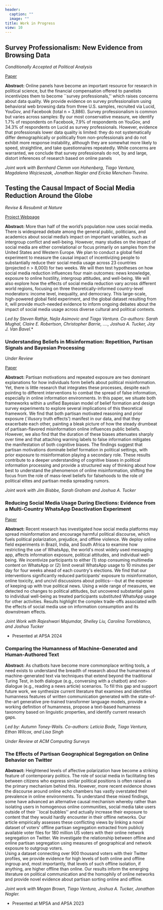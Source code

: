 ```yaml
---
header:
  caption: ""
  image: ""
title: Work in Progress
view: 10
---
```


## Survey Professionalism: New Evidence from Browsing Data

*Conditionally Accepted at Political Analysis*

[Paper](https://journals.sagepub.com/doi/abs/10.1177/00104140231169035)

**Abstract:** Online panels have become an important resource for research in political science, but the financial compensation offered to panelists incentivizes them to become \`\`survey professionals,'' which raises concerns about data quality. We provide evidence on survey professionalism using behavioral web browsing data from three U.S. samples, recruited via Lucid, YouGov, and Facebook (total n = 3,886). Survey professionalism is common but varies across samples: By our most conservative measure, we identify 1.7% of respondents on Facebook, 7.9% of respondents on YouGov, and 34.3% of respondents on Lucid as survey professionals. However, evidence that professionals lower data quality is limited: they do not systematically differ demographically or politically from non-professionals and do not exhibit more response instability, although they are somewhat more likely to speed, straightline, and take questionnaires repeatedly. While concerns are warranted, we conclude that survey professionals do not, by and large, distort inferences of research based on online panels

*Joint work with Bernhard Clemm von Hohenberg, Tiago Ventura, Magdalena Wojcieszak, Jonathan Nagler and Ericka Menchen-Trevino*.

## Testing the Causal Impact of Social Media Reduction Around the Globe

*Revise & Resubmit at Nature*

[Project Webpage](https://globalsocialmediastudy.com/)

**Abstract:** More than half of the world’s population now uses social media. There is widespread debate among the general public, politicians, and academics about social media’s impact on important variables, such as intergroup conflict and well-being. However, many studies on the impact of social media are either correlational or focus primarily on samples from the United States and Western Europe. We plan to conduct a global field experiment to measure the causal impact of incentivizing people to substantially reduce their social media usage across 23 countries (projected n > 8,000) for two weeks. We will then test hypotheses on how social media reduction influences four main outcomes: news knowledge, exposure to online hostility, intergroup attitudes, and well-being. We will also explore how the effects of social media reduction vary across different world regions, focusing on three theoretically-informed country-level moderators: income level, inequality, and democracy. This large-scale, high-powered global field experiment, and the global dataset resulting from it, will provide much-needed evidence to inform ongoing debates about the impact of social media usage across diverse cultural and political contexts.

*Led by Steven Rathje, Nejla Asimovic and Tiago Ventura. Co-authors: Sarah Mughal, Claire E. Robertson, Christopher Barrie, ....,  Joshua A. Tucker,  Jay J. Van Bavel.**

### Understanding Beliefs in Misinformation: Repetition, Partisan Signals and Bayesian Processing

*Under Review*

[Paper](https://www.venturatiago.com/talk/ite/ite.pdf)

**Abstract:** Partisan motivations and repeated exposure are two dominant explanations for how individuals form beliefs about political misinformation. Yet, there is little research that integrates these processes, despite each pointing to different interventions to combat the spread of false information, especially in online information environments. In this paper, we situate both frameworks within a unified Bayesian model of belief formation and design survey experiments to explore several implications of this theoretical framework. 
We find that both partisan motivated reasoning and prior exposure (`illusory truth effects') manifest in our data, and that they exacerbate each other, painting a bleak picture of how the steady drumbeat of partisan-flavored misinformation online influences public beliefs. 
However, we also find that the duration of these biases attenuates sharply over time and that attaching warning labels to false information mitigates the manifestation of both cognitive biases.  The findings suggest that partisan motivations dominate belief formation in political settings, with prior exposure to misinformation playing a secondary role. 
These results contribute to a deeper understanding of cognitive biases in political information processing and provide a structured way of thinking about how best to understand the phenomenon of online misinformation, shifting the focus from the role of mass-level beliefs for falsehoods to the role of political elites and partisan media spreading rumors.

*Joint work with Jim Bisbbe, Sarah Graham and Joshua A. Tucker*


### Reducing Social Media Usage During Elections: Evidence from a Multi-Country WhatsApp Deactivation Experiment

[Paper](https://www.venturatiago.com/talk/vmtn_whatsapp/MVLTT_multicountry.pdf)

**Abstract:**  Recent research has investigated how social media platforms may spread misinformation and encourage harmful political discourse, which fuels political polarization, prejudice, and offline violence. We deploy online field experiments in Brazil, India, and South Africa to examine how restricting the use of WhatsApp, the world's most widely used messaging app, affects information exposure, political attitudes, and individual well-being. We incentivize participants to either (1) stop consuming multimedia content on WhatsApp or (2) limit overall WhatsApp usage to 10 minutes per day for four weeks ahead of each country's elections. We find that our interventions significantly reduced participants’ exposure to misinformation, online toxicity, and uncivil discussions about politics---but at the expense of keeping up with true political news. Using a wide range of measures, we  detected no changes to political attitudes, but uncovered substantial gains to individual well-being as treated participants substituted WhatsApp usage for other activities. Results highlight the complex trade-offs associated with the effects of social media use on information consumption and its downstream effects. 

*Joint Work with Rajeshwari Majumdar, Shelley Liu, Carolina Torreblanco, and Joshua Tucker* 

- Presented at APSA 2024


### Comparing the Humanness of Machine-Generated and Human-Authored Text

**Abstract:** As chatbots have become more commonplace writing tools, a need exists to understand the breadth of research about the humanness of machine-generated text via techniques that extend beyond the traditional Turing Test, in both dialogue (e.g., conversing with a chatbot) and non-dialogue (e.g., reading a news article) scenarios. To fill this gap and support future work, we synthesize current literature that examines and identifies humanness features of written communication generated with the state-of-the-art generative pre-trained transformer language models, provide a working definition of humanness, propose a text-based humanness taxonomy based on linguistic properties, and identify current research gaps.

*Led by: Autumn Toney-Wails. Co-authors: Leticia Bode, Tiago Ventura, Ethan Wilcox, and Lisa Singh*

*Under Review at ACM Computing Surveys*


### The Effects of Partisan Geographical Segregation on Online Behavior on Twitter

**Abstract:** Heightened levels of affective polarization have become a striking feature of contemporary politics. 
The role of social media in facilitating ties between citizens who express similar political positions is often raised as the primary mechanism behind this.
However, more recent evidence shows the discourse around online echo chambers has vastly overstated their prevalence in online environments.
To understand these mixed findings, some have advanced an alternative causal mechanism whereby rather than isolating users in homogenous online communities, social media take users outside of their ``local bubbles'' and actually increase their exposure to content that they would hardly encounter in their offline networks. 
Our article empirically assesses these conflicting views by linking a novel dataset of voters' offline partisan segregation extracted from publicly available voter files for 180 million US voters with their online network segregation on Twitter.
We investigate the relationship between offline and online partisan segregation using measures of geographical and network exposure to outgroup voters.  
Using a dataset connecting over 900 thousand voters with their Twitter profiles, we provide evidence for high levels of both online and offline ingroup and, most importantly, that levels of such offline isolation, if anything, are higher offline than online. 
Our results inform the emerging literature on political communication and the homophily of online networks and provide novel evidence about partisan sorting online and offline. 

*Joint work with Megan Brown, Tiago Ventura, Joshua A. Tucker, Jonathan Nagler.*

- Presented at MPSA and APSA 2023
      	



